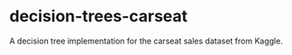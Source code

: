 # decision-trees-carseat
A decision tree implementation for the carseat sales dataset from Kaggle. 
